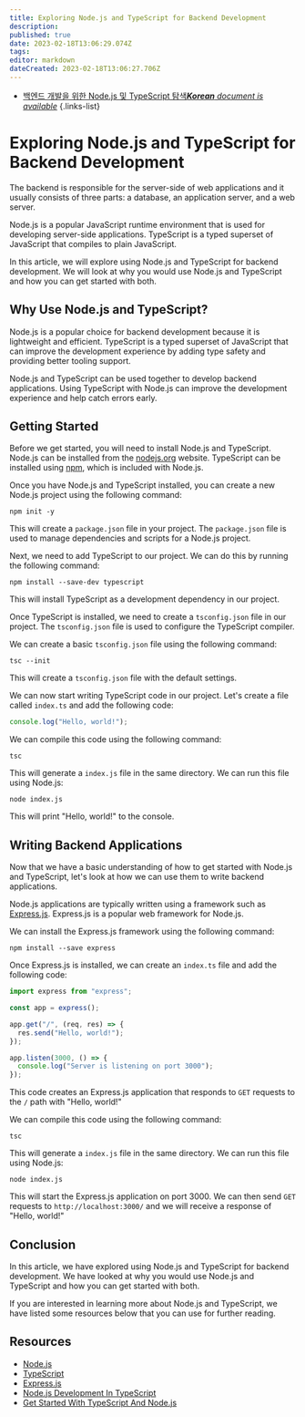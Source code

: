 ```yaml
---
title: Exploring Node.js and TypeScript for Backend Development
description: 
published: true
date: 2023-02-18T13:06:29.074Z
tags: 
editor: markdown
dateCreated: 2023-02-18T13:06:27.706Z
---
```


- [백엔드 개발을 위한 Node.js 및 TypeScript 탐색***Korean** document is available*](/ko/Knowledge-base/Backend/exploring-node-js-and-typescript-for-backend-development)
{.links-list}


# Exploring Node.js and TypeScript for Backend Development

The backend is responsible for the server-side of web applications and it usually consists of three parts: a database, an application server, and a web server.

Node.js is a popular JavaScript runtime environment that is used for developing server-side applications. TypeScript is a typed superset of JavaScript that compiles to plain JavaScript.

In this article, we will explore using Node.js and TypeScript for backend development. We will look at why you would use Node.js and TypeScript and how you can get started with both.

## Why Use Node.js and TypeScript?

Node.js is a popular choice for backend development because it is lightweight and efficient. TypeScript is a typed superset of JavaScript that can improve the development experience by adding type safety and providing better tooling support.

Node.js and TypeScript can be used together to develop backend applications. Using TypeScript with Node.js can improve the development experience and help catch errors early.

## Getting Started

Before we get started, you will need to install Node.js and TypeScript. Node.js can be installed from the [nodejs.org](https://nodejs.org/) website. TypeScript can be installed using [npm](https://www.npmjs.com/), which is included with Node.js.

Once you have Node.js and TypeScript installed, you can create a new Node.js project using the following command:

```
npm init -y
```

This will create a `package.json` file in your project. The `package.json` file is used to manage dependencies and scripts for a Node.js project.

Next, we need to add TypeScript to our project. We can do this by running the following command:

```
npm install --save-dev typescript
```

This will install TypeScript as a development dependency in our project.

Once TypeScript is installed, we need to create a `tsconfig.json` file in our project. The `tsconfig.json` file is used to configure the TypeScript compiler.

We can create a basic `tsconfig.json` file using the following command:

```
tsc --init
```

This will create a `tsconfig.json` file with the default settings.

We can now start writing TypeScript code in our project. Let's create a file called `index.ts` and add the following code:

```typescript
console.log("Hello, world!");
```

We can compile this code using the following command:

```
tsc
```

This will generate a `index.js` file in the same directory. We can run this file using Node.js:

```
node index.js
```

This will print "Hello, world!" to the console.

## Writing Backend Applications

Now that we have a basic understanding of how to get started with Node.js and TypeScript, let's look at how we can use them to write backend applications.

Node.js applications are typically written using a framework such as [Express.js](https://expressjs.com/). Express.js is a popular web framework for Node.js.

We can install the Express.js framework using the following command:

```
npm install --save express
```

Once Express.js is installed, we can create an `index.ts` file and add the following code:

```typescript
import express from "express";

const app = express();

app.get("/", (req, res) => {
  res.send("Hello, world!");
});

app.listen(3000, () => {
  console.log("Server is listening on port 3000");
});
```

This code creates an Express.js application that responds to `GET` requests to the `/` path with "Hello, world!"

We can compile this code using the following command:

```
tsc
```

This will generate a `index.js` file in the same directory. We can run this file using Node.js:

```
node index.js
```

This will start the Express.js application on port 3000. We can then send `GET` requests to `http://localhost:3000/` and we will receive a response of "Hello, world!"

## Conclusion

In this article, we have explored using Node.js and TypeScript for backend development. We have looked at why you would use Node.js and TypeScript and how you can get started with both.

If you are interested in learning more about Node.js and TypeScript, we have listed some resources below that you can use for further reading.

## Resources

- [Node.js](https://nodejs.org/)
- [TypeScript](https://www.typescriptlang.org/)
- [Express.js](https://expressjs.com/)
- [Node.js Development In TypeScript](https://www.smashingmagazine.com/2017/06/node-js-development-in-typescript/)
- [Get Started With TypeScript And Node.js](https://www.taniarascia.com/getting-started-with-typescript-and-node-js/)